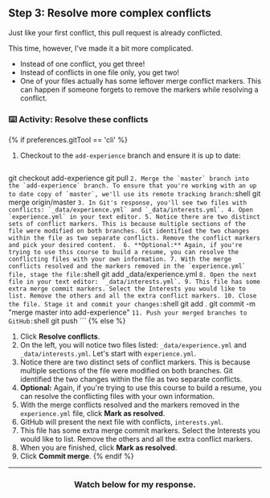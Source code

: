 ## Step 3: Resolve more complex conflicts

Just like your first conflict, this pull request is already conflicted.

This time, however, I've made it a bit more complicated.

- Instead of one conflict, you get three!
- Instead of conflicts in one file only, you get two!  
- One of your files actually has some leftover merge conflict markers. This can happen if someone forgets to remove the markers while resolving a conflict.

### :keyboard: Activity: Resolve these conflicts

{% if preferences.gitTool == 'cli' %}
1. Checkout to the `add-experience` branch and ensure it is up to date:
    ```shell
 git checkout add-experience
 git pull
    ```
2. Merge the `master` branch into the `add-experience` branch. To ensure that you're working with an up to date copy of `master`, we'll use its remote tracking branch:
    ```shell
 git merge origin/master
    ```
3. In Git's response, you'll see two files with conflicts: `_data/experience.yml` and `_data/interests.yml`.
4. Open `experience.yml` in your text editor.
5. Notice there are two distinct sets of conflict markers. This is because multiple sections of the file were modified on both branches. Git identified the two changes within the file as two separate conflicts. Remove the conflict markers and pick your desired content. 
6. **Optional:** Again, if you're trying to use this course to build a resume, you can resolve the conflicting files with your own information.
7. With the merge conflicts resolved and the markers removed in the `experience.yml` file, stage the file:
    ```shell
 git add _data/experience.yml
    ```
8. Open the next file in your text editor: `_data/interests.yml`.
9. This file has some extra merge commit markers. Select the Interests you would like to list. Remove the others and all the extra conflict markers.
10. Close the file. Stage it and commit your changes:
    ```shell
 git add .
 git commit -m "merge master into add-experience"
    ```
11. Push your merged branches to GitHub:
    ```shell
 git push
    ```
{% else %}
1. Click **Resolve conflicts**.
1. On the left, you will notice two files listed: `_data/experience.yml` and `_data/interests.yml`. Let's start with `experience.yml`.
1. Notice there are two distinct sets of conflict markers. This is because multiple sections of the file were modified on both branches. Git identified the two changes within the file as two separate conflicts.
1. **Optional:** Again, if you're trying to use this course to build a resume, you can resolve the conflicting files with your own information.
1. With the merge conflicts resolved and the markers removed in the `experience.yml` file, click **Mark as resolved**.
1. GitHub will present the next file with conflicts, `interests.yml`.
1. This file has some extra merge commit markers. Select the Interests you would like to list. Remove the others and all the extra conflict markers.
1. When you are finished, click **Mark as resolved**.
1. Click **Commit merge**.
{% endif %}
<hr>
<h3 align="center">Watch below for my response.</h3>

